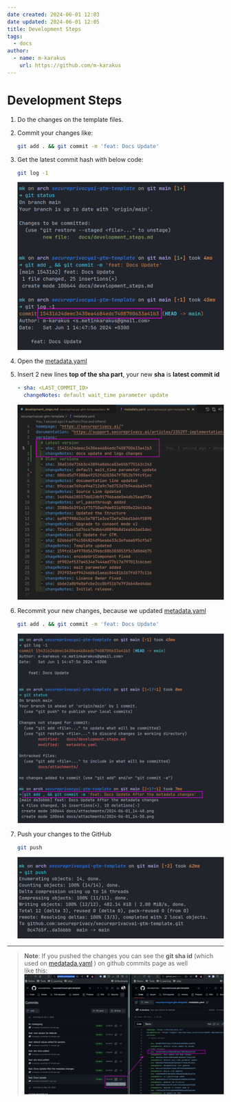 ```yaml
---
date created: 2024-06-01 12:03
date updated: 2024-06-01 12:05
title: Development Steps
tags:
  - docs
author:
  - name: m-karakus
    url: https://github.com/m-karakus
---
```


# Development Steps

1. Do the changes on the template files.  
2. Commit your changes like:  
    ```bash
    git add . && git commit -m 'feat: Docs Update'
    ```
3. Get the latest commit hash with below code:  
    ```bash
    git log -1
    ```  
    ![image](./attachments/2024-06-01_14-48.png)  

4. Open the [metadata.yaml](../metadata.yaml)  
5. Insert 2 new lines __top of the sha part__, your new **sha** is **latest commit id**  
    ```yml
    - sha: <LAST_COMMIT_ID>
      changeNotes: default wait_time parameter update
    ```  
    ![image](./attachments/2024-06-01_14-50.png)  
6. Recommit your new changes, because we updated [metadata.yaml](../metadata.yaml)  
    ```bash
    git add . && git commit -m 'feat: Docs Update'
    ```  
    ![image](./attachments/2024-06-01_14-54.png)  
7. Push your changes to the GitHub  
   ```bash
   git push
   ```  
   ![image](./attachments/2024-06-01_14-54_1.png)  

---
> __Note__: If you pushed the changes you can see the __git sha id__ (which used on [medatada.yaml](../metadata.yaml) ) on github commits page as well  
> like this:  
> ![image](./attachments/2024-06-01_15-45.png)  